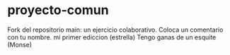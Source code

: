 # proyecto-comun
Fork del repositorio main: un ejercicio colaborativo.
Coloca un comentario con tu nombre.
mi primer ediccion (estrella) 
Tengo ganas de un esquite (Monse)
